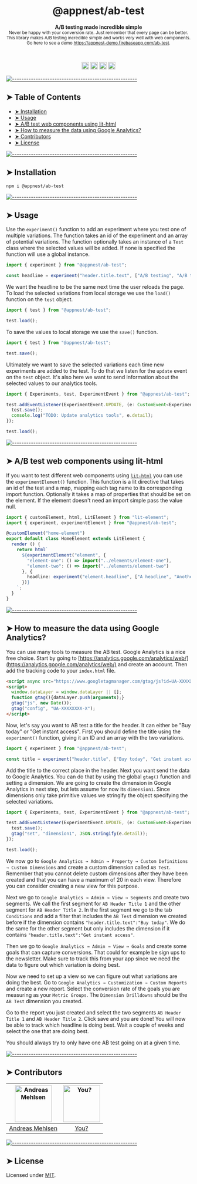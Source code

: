 <h1 align="center">@appnest/ab-test</h1>
<p align="center">
  <b>A/B testing made incredible simple</b></br>
  <sub>Never be happy with your conversion rate. Just remember that every page can be better. This library makes A/B testing incredible simple and works very well with web components. Go here to see a demo <a href="https://appnest-demo.firebaseapp.com/ab-test">https://appnest-demo.firebaseapp.com/ab-test</a>.<sub>
</p>

<br />

<p align="center">
		<a href="https://npmcharts.com/compare/@appnest/ab-test?minimal=true"><img alt="Downloads per month" src="https://img.shields.io/npm/dm/@appnest/ab-test.svg" height="20"/></a>
<a href="https://www.npmjs.com/package/@appnest/ab-test"><img alt="NPM Version" src="https://img.shields.io/npm/v/@appnest/ab-test.svg" height="20"/></a>
<a href="https://david-dm.org/andreasbm/ab-test"><img alt="Dependencies" src="https://img.shields.io/david/andreasbm/ab-test.svg" height="20"/></a>
<a href="https://github.com/andreasbm/ab-test/graphs/contributors"><img alt="Contributors" src="https://img.shields.io/github/contributors/andreasbm/ab-test.svg" height="20"/></a>
	</p>


[![-----------------------------------------------------](https://raw.githubusercontent.com/andreasbm/readme/master/assets/lines/colored.png)](#table-of-contents)

## ➤ Table of Contents

* [➤ Installation](#-installation)
* [➤ Usage](#-usage)
* [➤ A/B test web components using lit-html](#-ab-test-web-components-using-lit-html)
* [➤ How to measure the data using Google Analytics?](#-how-to-measure-the-data-using-google-analytics)
* [➤ Contributors](#-contributors)
* [➤ License](#-license)


[![-----------------------------------------------------](https://raw.githubusercontent.com/andreasbm/readme/master/assets/lines/colored.png)](#installation)

## ➤ Installation

```node
npm i @appnest/ab-test
```


[![-----------------------------------------------------](https://raw.githubusercontent.com/andreasbm/readme/master/assets/lines/colored.png)](#usage)

## ➤ Usage

Use the `experiment()` function to add an experiment where you test one of multiple variations. The function takes an id of the experiment and an array of potential variations. The function optionally takes an instance of a `Test` class where the selected values will be added. If none is specified the function will use a global instance.

```typescript
import { experiment } from "@appnest/ab-test";

const headline = experiment("header.title.text", ["A/B testing", "A/B testing made simple", "Everyone should A/B test"]);
```

We want the headline to be the same next time the user reloads the page. To load the selected variations from local storage we use the `load()` function on the `test` object.

```typescript
import { test } from "@appnest/ab-test";

test.load();
```

To save the values to local storage we use the `save()` function.

```typescript
import { test } from "@appnest/ab-test";

test.save();
```

Ultimately we want to save the selected variations each time new experiments are added to the test. To do that we listen for the `update` event on the `test` object. It's also here we want to send information about the selected values to our analytics tools.

```typescript
import { Experiments, test, ExperimentEvent } from "@appnest/ab-test";

test.addEventListener(ExperimentEvent.UPDATE, (e: CustomEvent<Experiments>) => {
  test.save();
  console.log("TODO: Update analytics tools", e.detail);
});

test.load();
```


[![-----------------------------------------------------](https://raw.githubusercontent.com/andreasbm/readme/master/assets/lines/colored.png)](#ab-test-web-components-using-lit-html)

## ➤ A/B test web components using lit-html

If you want to test different web components using [`lit-html`](https://github.com/Polymer/lit-html) you can use the `experimentElement()` function. This function is a lit directive that takes an id of the test and a map, mapping each tag name to its corresponding import function. Optionally it takes a map of properties that should be set on the element. If the element doesn't need an import simple pass the value null.

```typescript
import { customElement, html, LitElement } from "lit-element";
import { experiment, experimentElement } from "@appnest/ab-test";

@customElement("home-element")
export default class HomeElement extends LitElement {
  render () {
    return html`
      ${experimentElement("element", {
        "element-one": () => import("../elements/element-one"),
        "element-two": () => import("../elements/element-two")
      }, {
        headline: experiment("element.headline", ["A headline", "Another headline"])
      })}
    `;
  }
}
```


[![-----------------------------------------------------](https://raw.githubusercontent.com/andreasbm/readme/master/assets/lines/colored.png)](#how-to-measure-the-data-using-google-analytics)

## ➤ How to measure the data using Google Analytics?

You can use many tools to measure the AB test. Google Analytics is a nice free choice. Start by going to [https://analytics.google.com/analytics/web/](https://analytics.google.com/analytics/web/) and create an account. Then add the tracking code to your `index.html` file.

```html
<script async src="https://www.googletagmanager.com/gtag/js?id=UA-XXXXXXXX-X"></script>
<script>
  window.dataLayer = window.dataLayer || [];
  function gtag(){dataLayer.push(arguments);}
  gtag("js", new Date());
  gtag("config", "UA-XXXXXXXX-X");
</script>
```

Now, let's say you want to AB test a title for the header. It can either be "Buy today" or "Get instant access". First you should define the title using the `experiment()` function, giving it an ID and an array with the two variations.

```typescript
import { experiment } from "@appnest/ab-test";

const title = experiment("header.title", ["Buy today", "Get instant access"]);
```

Add the title to the correct place in the header. Next you want send the data to Google Analytics. You can do that by using the global `gtag()` function and setting a dimension. We are going to create the dimension in Google Analytics in next step, but lets assume for now its `dimension1`. Since dimensions only take primitive values we stringify the object specifying the selected variations.

```typescript
import { Experiments, test, ExperimentEvent } from "@appnest/ab-test";

test.addEventListener(ExperimentEvent.UPDATE, (e: CustomEvent<Experiments>) => {
  test.save();
  gtag("set", "dimension1", JSON.stringify(e.detail));
});

test.load();
```

We now go to `Google Analytics → Admin → Property → Custom Definitions → Custom Dimensions` and create a custom dimension called `AB Test`. Remember that you cannot delete custom dimensions after they have been created and that you can have a maximum of 20 in each view. Therefore you can consider creating a new view for this purpose.

Next we go to `Google Analytics → Admin → View → Segments` and create two segments. We call the first segment for `AB Header Title 1` and the other segment for `AB Header Title 2`. In the first segment we go to the tab `Conditions` and add a filter that includes the `AB Test` dimension we created before if the dimension contains `"header.title.text":"Buy today"`. We do the same for the other segment but only includes the dimension if it contains `"header.title.text":"Get instant access"`.

Then we go to `Google Analytics → Admin → View → Goals` and create some goals that can capture conversions. That could for example be sign ups to the newsletter. Make sure to track this from your app since we need the data to figure out which variation is doing best.

Now we need to set up a view so we can figure out what variations are doing the best. Go to `Google Analytics → Customization → Custom Reports` and create a new report. Select the conversion rate of the goals you are measuring as your `Metric Groups`. The `Dimension Drilldowns` should be the `AB Test` dimension you created.

Go to the report you just created and select the two segments `AB Header Title 1` and `AB Header Title 2`. Click save and you are done! You will now be able to track which headline is doing best. Wait a couple of weeks and select the one that are doing best.

You should always try to only have one AB test going on at a given time.


[![-----------------------------------------------------](https://raw.githubusercontent.com/andreasbm/readme/master/assets/lines/colored.png)](#contributors)

## ➤ Contributors
	

| [<img alt="Andreas Mehlsen" src="https://avatars1.githubusercontent.com/u/6267397?s=460&v=4" width="100">](https://twitter.com/andreasmehlsen) | [<img alt="You?" src="https://joeschmoe.io/api/v1/random" width="100">](https://github.com/andreasbm/web-router/blob/master/CONTRIBUTING.md) |
|:--------------------------------------------------:|:--------------------------------------------------:|
| [Andreas Mehlsen](https://twitter.com/andreasmehlsen) | [You?](https://github.com/andreasbm/web-router/blob/master/CONTRIBUTING.md) |


[![-----------------------------------------------------](https://raw.githubusercontent.com/andreasbm/readme/master/assets/lines/colored.png)](#license)

## ➤ License
	
Licensed under [MIT](https://opensource.org/licenses/MIT).
